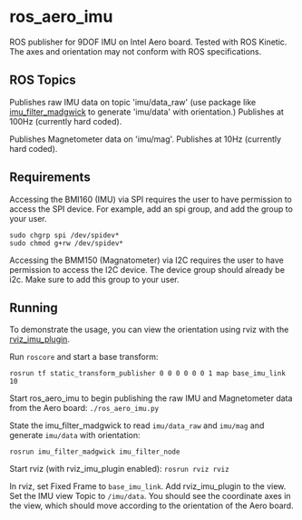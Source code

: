 # ros_aero_imu
ROS publisher for 9DOF IMU on Intel Aero board. Tested with ROS Kinetic. The axes and orientation may not conform with ROS specifications.

## ROS Topics
Publishes raw IMU data on topic 'imu/data_raw' (use package like [imu_filter_madgwick](http://wiki.ros.org/imu_filter_madgwick) to generate 'imu/data' with orientation.) Publishes at 100Hz (currently hard coded).

Publishes Magnetometer data on 'imu/mag'. Publishes at 10Hz (currently hard coded).

## Requirements
Accessing the BMI160 (IMU) via SPI requires the user to have permission to access the SPI device. For example, add an spi group, and add the group to your user.

```
sudo chgrp spi /dev/spidev*
sudo chmod g+rw /dev/spidev*
```

Accessing the BMM150 (Magnatometer) via I2C requires the user to have permission to access the I2C device. The device group should already be i2c. Make sure to add this group to your user.

## Running

To demonstrate the usage, you can view the orientation using rviz with the [rviz_imu_plugin](http://wiki.ros.org/rviz_imu_plugin).

Run `roscore` and start a base transform:
```
rosrun tf static_transform_publisher 0 0 0 0 0 0 1 map base_imu_link 10
```

Start ros_aero_imu to begin publishing the raw IMU and Magnetometer data from the Aero board: `./ros_aero_imu.py`

State the imu_filter_madgwick to read `imu/data_raw` and `imu/mag` and generate `imu/data` with orientation:
```
rosrun imu_filter_madgwick imu_filter_node
```

Start rviz (with rviz_imu_plugin enabled): `rosrun rviz rviz`

In rviz, set Fixed Frame to `base_imu_link`. Add rviz_imu_plugin to the view. Set the IMU view Topic to `/imu/data`. You should see the coordinate axes in the view, which should move according to the orientation of the Aero board.
